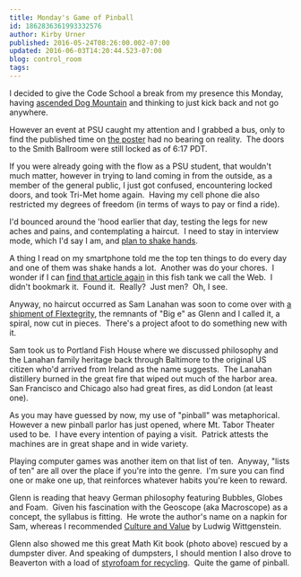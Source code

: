 ```yaml
---
title: Monday's Game of Pinball
id: 1862836361993332576
author: Kirby Urner
published: 2016-05-24T08:26:00.002-07:00
updated: 2016-06-03T14:20:44.523-07:00
blog: control_room
tags: 
---
```


[](https://www.flickr.com/photos/kirbyurner/26592745624/in/dateposted-public/)

I decided to give the Code School a break from my presence this Monday, having [ascended Dog Mountain](http://mybizmo.blogspot.com/2016/05/dog-mountain.html) and thinking to just kick back and not go anywhere.

However an event at PSU caught my attention and I grabbed a bus, only to find the published time on [the poster](https://flic.kr/p/Hs9pB4) had no bearing on reality.  The doors to the Smith Ballroom were still locked as of 6:17 PDT.

If you were already going with the flow as a PSU student, that wouldn't much matter, however in trying to land coming in from the outside, as a member of the general public, I just got confused, encountering locked doors, and took Tri-Met home again.  Having my cell phone die also restricted my degrees of freedom (in terms of ways to pay or find a ride).

I'd bounced around the 'hood earlier that day, testing the legs for new aches and pains, and contemplating a haircut.  I need to stay in interview mode, which I'd say I am, and [plan to shake hands](http://controlroom.blogspot.com/2016/06/thirsters-201663.html).

A thing I read on my smartphone told me the top ten things to do every day and one of them was shake hands a lot.  Another was do your chores.  I wonder if I can [find that article again](http://www.telegraph.co.uk/men/the-filter/10-things-men-should-do-every-day-according-to-science/) in this fish tank we call the Web.  I didn't bookmark it.  Found it.  Really?  Just men?  Oh, I see.

Anyway, no haircut occurred as Sam Lanahan was soon to come over with [a shipment of Flextegrity](https://www.flickr.com/photos/kirbyurner/albums/72157623211669418), the remnants of "Big e" as Glenn and I called it, a spiral, now cut in pieces.  There's a project afoot to do something new with it.

Sam took us to Portland Fish House where we discussed philosophy and the Lanahan family heritage back through Baltimore to the original US citizen who'd arrived from Ireland as the name suggests.  The Lanahan distillery burned in the great fire that wiped out much of the harbor area.  San Francisco and Chicago also had great fires, as did London (at least one).

As you may have guessed by now, my use of "pinball" was metaphorical.  However a new pinball parlor has just opened, where Mt. Tabor Theater used to be.  I have every intention of paying a visit.  Patrick attests the machines are in great shape and in wide variety.

Playing computer games was another item on that list of ten.  Anyway, "lists of ten" are all over the place if you're into the genre.  I'm sure you can find one or make one up, that reinforces whatever habits you're keen to reward.

Glenn is reading that heavy German philosophy featuring Bubbles, Globes and Foam.  Given his fascination with the Geoscope (aka Macroscope) as a concept, the syllabus is fitting.   He wrote the author's name on a napkin for Sam, whereas I recommended [Culture and Value](http://worldgame.blogspot.com/2016/04/wanderers-2016427.html) by Ludwig Wittgenstein.

Glenn also showed me this great Math Kit book (photo above) rescued by a dumpster diver.  And speaking of dumpsters, I should mention I also drove to Beaverton with a load of [styrofoam for recycling](https://flic.kr/p/GwkjgV).  Quite the game of pinball.